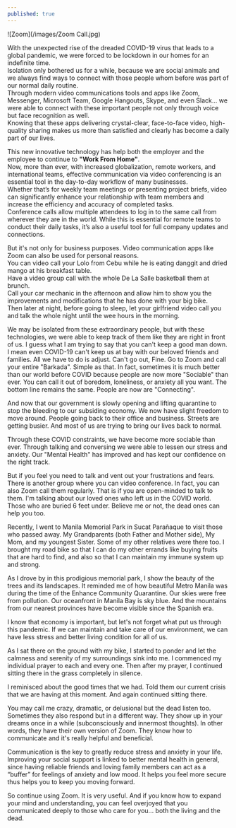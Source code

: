 ```yaml
---
published: true
---
```

![Zoom](/images/Zoom Call.jpg)

With the unexpected rise of the dreaded COVID-19 virus that leads to a global pandemic, we were forced to be lockdown in our homes for an indefinite time.   
Isolation only bothered us for a while, because we are social animals and we always find ways to connect with those people whom before was part of our normal daily routine.   
Through modern video communications tools and apps like Zoom, Messenger, Microsoft Team, Google Hangouts, Skype, and even Slack... we were able to connect with these important people not only through voice but face recognition as well.   
Knowing that these apps delivering crystal-clear, face-to-face video, high-quality sharing makes us more than satisfied and clearly has become a daily part of our lives. 

This new innovative technology has help both the employer and the employee to continue to **"Work From Home"**.   
Now, more than ever, with increased globalization, remote workers, and international teams, effective communication via video conferencing is an essential tool in the day-to-day workflow of many businesses.   
Whether that’s for weekly team meetings or presenting project briefs, video can significantly enhance your relationship with team members and increase the efficiency and accuracy of completed tasks.   
Conference calls allow multiple attendees to log in to the same call from wherever they are in the world. While this is essential for remote teams to conduct their daily tasks, it’s also a useful tool for full company updates and connections. 

But it's not only for business purposes. Video communication apps like Zoom can also be used for personal reasons.   
You can video call your Lolo from Cebu while he is eating danggit and dried mango at his breakfast table.   
Have a video group call with the whole De La Salle basketball them at brunch.   
Call your car mechanic in the afternoon and allow him to show you the improvements and modifications that he has done with your big bike.   
Then later at night, before going to sleep, let your girlfriend video call you and talk the whole night until the wee hours in the morning. 

We may be isolated from these extraordinary people, but with these technologies, we were able to keep track of them like they are right in front of us. 
I guess what I am trying to say that you can't keep a good man down. 
I mean even COVID-19 can't keep us at bay with our beloved friends and families. All we have to do is adjust. 
Can't go out, Fine. Go to Zoom and call your entire "Barkada". Simple as that. 
In fact, sometimes it is much better than our world before COVID because people are now more "Sociable" than ever.
You can call it out of boredom, loneliness, or anxiety all you want. 
The bottom line remains the same. People are now are "Connecting".

And now that our government is slowly opening and lifting quarantine to stop the bleeding to our subsiding economy. We now have slight freedom to move around. 
People going back to their office and business. Streets are getting busier. And most of us are trying to bring our lives back to normal.

Through these COVID constraints, we have become more sociable than ever. Through talking and conversing we were able to lessen our stress and anxiety. 
Our "Mental Health" has improved and has kept our confidence on the right track. 

But if you feel you need to talk and vent out your frustrations and fears. There is another group where you can video conference. 
In fact, you can also Zoom call them regularly. That is if you are open-minded to talk to them. 
I'm talking about our loved ones who left us in the COVID world. Those who are buried 6 feet under.
Believe me or not, the dead ones can help you too.

Recently, I went to Manila Memorial Park in Sucat Parañaque to visit those who passed away. 
My Grandparents (both Father and Mother side), My Mom, and my youngest Sister. Some of my other relatives were there too.
I brought my road bike so that I can do my other errands like buying fruits that are hard to find, and also so that I can maintain my immune system up and strong. 

As I drove by in this prodigious memorial park, I show the beauty of the trees and its landscapes. It reminded me of how beautiful Metro Manila was during the time of the Enhance Community Quarantine. 
Our skies were free from pollution. Our oceanfront in Manila Bay is sky blue. And the mountains from our nearest provinces have become visible since the Spanish era.

I know that economy is important, but let's not forget what put us through this pandemic. If we can maintain and take care of our environment, we can have less stress and better living condition for all of us. 

As I sat there on the ground with my bike, I started to ponder and let the calmness and serenity of my surroundings sink into me.
I commenced my individual prayer to each and every one.  Then after my prayer, I continued sitting there in the grass completely in silence. 

I reminisced about the good times that we had. Told them our current crisis that we are having at this moment. And again continued sitting there. 

You may call me crazy, dramatic, or delusional but the dead listen too. Sometimes they also respond but in a different way. They show up in your dreams once in a while (subconsciously and innermost thoughts). 
In other words, they have their own version of Zoom. They know how to communicate and it's really helpful and beneficial.

Communication is the key to greatly reduce stress and anxiety in your life. Improving your social support is linked to better mental health in general, since having reliable friends and loving family members can act as a “buffer” for feelings of anxiety and low mood.
It helps you feel more secure thus helps you to keep you moving forward.

So continue using Zoom. It is very useful. 
And if you know how to expand your mind and understanding, you can feel overjoyed that you communicated deeply to those who care for you... both the living and the dead.